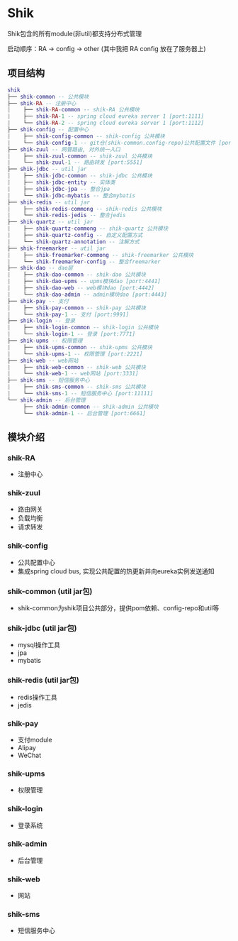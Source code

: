 # Shik

Shik包含的所有module(非util)都支持分布式管理

启动顺序：RA -> config -> other (其中我把 RA config 放在了服务器上)

## 项目结构
``` lua
shik
├── shik-common -- 公共模块
├── shik-RA -- 注册中心
|    ├── shik-RA-common -- shik-RA 公共模块
|    ├── shik-RA-1 -- spring cloud eureka server 1 [port:1111]
|    └── shik-RA-2 -- spring cloud eureka server 1 [port:1112]
├── shik-config -- 配置中心
|    ├── shik-config-common -- shik-config 公共模块
|    └── shik-config-1 -- git仓(shik-common.config-repo)公共配置文件 [port:8881]
├── shik-zuul -- 网管路由, 对外统一入口
|    ├── shik-zuul-common -- shik-zuul 公共模块
|    └── shik-zuul-1 -- 路由转发 [port:5551]
├── shik-jdbc -- util jar
|    ├── shik-jdbc-common -- shik-jdbc 公共模块
|    ├── shik-jdbc-entity -- 实体类
|    ├── shik-jdbc-jpa -- 整合jpa
|    └── shik-jdbc-mybatis -- 整合mybatis
├── shik-redis -- util jar
|    ├── shik-redis-commong -- shik-redis 公共模块
|    └── shik-redis-jedis -- 整合jedis
├── shik-quartz -- util jar
|    ├── shik-quartz-commong -- shik-quartz 公共模块
|    ├── shik-quartz-config -- 自定义配置方式
|    └── shik-quartz-annotation -- 注解方式
├── shik-freemarker -- util jar
|    ├── shik-freemarker-commong -- shik-freemarker 公共模块
|    └── shik-freemarker-config -- 整合freemarker
├── shik-dao -- dao层
|    ├── shik-dao-common -- shik-dao 公共模块
|    ├── shik-dao-upms -- upms模块dao [port:4441]
|    ├── shik-dao-web -- web模块dao [port:4442]
|    └── shik-dao-admin -- admin模块dao [port:4443]
├── shik-pay -- 支付
|    ├── shik-pay-common -- shik-pay 公共模块
|    └── shik-pay-1 -- 支付 [port:9991]
├── shik-login -- 登录
|    ├── shik-login-common -- shik-login 公共模块
|    └── shik-login-1 -- 登录 [port:7771]
├── shik-upms -- 权限管理
|    ├── shik-upms-common -- shik-upms 公共模块
|    └── shik-upms-1 -- 权限管理 [port:2221]
├── shik-web -- web网站
|    ├── shik-web-common -- shik-web 公共模块
|    └── shik-web-1 -- web网站 [port:3331]
├── shik-sms -- 短信服务中心
|    ├── shik-sms-common -- shik-sms 公共模块
|    └── shik-sms-1 -- 短信服务中心 [port:11111]
└── shik-admin -- 后台管理
     ├── shik-admin-common -- shik-admin 公共模块
     └── shik-admin-1 -- 后台管理 [port:6661]
```

## 模块介绍
### shik-RA
- 注册中心

### shik-zuul
- 路由网关
- 负载均衡
- 请求转发

### shik-config
- 公共配置中心
- 集成spring cloud bus, 实现公共配置的热更新并向eureka实例发送通知

### shik-common (util jar包)
- shik-common为shik项目公共部分，提供pom依赖、config-repo和util等

### shik-jdbc (util jar包)
- mysql操作工具
- jpa
- mybatis

### shik-redis (util jar包)
- redis操作工具
- jedis

### shik-pay
- 支付module
- Alipay
- WeChat

### shik-upms
- 权限管理

### shik-login
- 登录系统

### shik-admin
- 后台管理

### shik-web
- 网站

### shik-sms
- 短信服务中心
